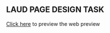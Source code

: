 ## LAUD PAGE DESIGN TASK

[Click here](https://laud-page-task-html.netlify.app/) to preview the web preview